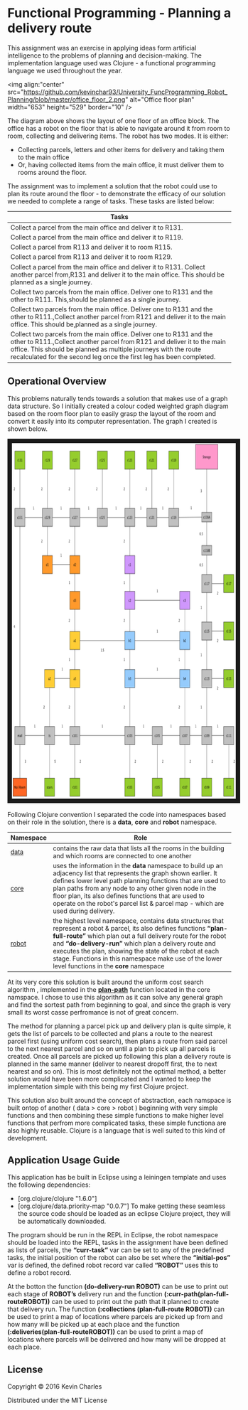 # Functional Programming - Planning a delivery route

This assignment was an exercise in applying ideas form artificial intelligence to the problems of planning and decision-making. The implementation language used was Clojure - a functional programming language we used throughout the year.

<img align:"center" src="https://github.com/kevinchar93/University_FuncProgramming_Robot_Planning/blob/master/office_floor_2.png" 
alt="Office floor plan" width="653" height="529" border="10" />

The diagram above shows the layout of one floor of an office block. The office has a robot on the floor that is able to navigate around it from room to room, collecting and delivering items. The robot has two modes. It is either:

* Collecting parcels, letters and other items for delivery and taking them to the main office 
* Or, having collected items from the main office, it must deliver them to rooms around the 
floor. 

The assignment was to implement a solution that the robot could use to plan its route around the floor - to demonstrate the efficacy of our solution we needed to complete a range of tasks. These tasks are listed below:

| Tasks                                                                                                                                                                                                                                                                                      |
|--------------------------------------------------------------------------------------------------------------------------------------------------------------------------------------------------------------------------------------------------------------------------------------------|
| Collect a parcel from the main office and deliver it to R131.                                                                                                                                                                                                                              |
| Collect a parcel from the main office and deliver it to R119.                                                                                                                                                                                                                              |
| Collect a parcel from R113 and deliver it to room R115.                                                                                                                                                                                                                                    |
| Collect a parcel from R113 and deliver it to room R129.                                                                                                                                                                                                                                    |
| Collect a parcel from the main office and deliver it to R131. Collect another parcel from,R131 and deliver it to the main office. This should be planned as a single journey.                                                                                                              |
| Collect two parcels from the main office. Deliver one to R131 and the other to R111. This,should be planned as a single journey.                                                                                                                                                           |
| Collect two parcels from the main office. Deliver one to R131 and the other to R111.,Collect another parcel from R121 and deliver it to the main office. This should be,planned as a single journey.                                                                                       |
| Collect two parcels from the main office. Deliver one to R131 and the other to R111.,Collect another parcel from R121 and deliver it to the main office. This should be planned as multiple journeys with the route recalculated for the second leg once the first leg has been completed. |

## Operational Overview

This problems naturally tends towards a solution that makes use of a graph data structure. So I initially created a colour coded weighted graph diagram based on the room floor plan to easily grasp the layout of the room and convert it easily into its computer representation. The graph I created is shown below.


<img src="https://github.com/kevinchar93/University_FuncProgramming_Robot_Planning/blob/master/office_custom_graph.png" 
alt="Office floor plan" width="870" height="800" border="10" />

Following Clojure convention I separated the code into namespaces based on their role in the solution, there is a **data**, **core** and **robot** namespace.

| Namespace | Role                                                                                                                                                                                                                                                                                                                                                                                                  |
|-----------|-------------------------------------------------------------------------------------------------------------------------------------------------------------------------------------------------------------------------------------------------------------------------------------------------------------------------------------------------------------------------------------------------------|
| [data](https://github.com/kevinchar93/University_FuncProgramming_Robot_Planning/blob/master/src/fp_assignment2_robot_planning/data.clj)     | contains the raw data that lists all the rooms in the building and which rooms are connected to one another                                                                                                                                                                                                                                                                                           |
| [core](https://github.com/kevinchar93/University_FuncProgramming_Robot_Planning/blob/master/src/fp_assignment2_robot_planning/core.clj)      | uses the information in the **data** namespace to build up an adjacency list that represents the graph shown earlier. It defines lower level path planning functions that are used to plan paths from any node to any other given node in the floor plan, its also defines functions that are used to operate on the robot's parcel list & parcel map - which are used during delivery.                   |
| [robot](https://github.com/kevinchar93/University_FuncProgramming_Robot_Planning/blob/master/src/fp_assignment2_robot_planning/robot.clj)     | the highest level namespace, contains data structures that represent a robot & parcel, its also defines functions **“plan-full-route”** which plan out a full delivery route for the robot and **“do-delivery-run”** which plan a delivery route and executes the plan, showing the state of the robot at each stage. Functions in this namespace make use of the lower level functions in the **core** namespace |

At its very core this solution is built around the uniform cost search algorithm , implemented in the [**plan-path**](https://github.com/kevinchar93/University_FuncProgramming_Robot_Planning/blob/master/src/fp_assignment2_robot_planning/core.clj#L166) function located in the core namspace. I chose to use this algorithm as it can solve any general graph and find the sortest path from beginning to goal, and since the graph is very small its worst casse perfromance is not of great concern.

The method for planning a parcel pick up and delivery plan is quite simple, it gets the list of parcels to be collected and plans a route to the nearest parcel first (using uniform cost search), then plans a route from said parcel to the next nearest parcel and so on until a plan to pick up all parcels is created. Once all parcels are picked up following this plan a delivery route is planned in the same manner (deliver to nearest dropoff first, the to next nearest and so on). This is most definitely not the optimal method, a better solution would have been more complicated and I wanted to keep the implementation simple with this being my first Clojure project.

This solution also built around the concept of abstraction, each namspace is built ontop of another ( data > core > robot ) beginning with very simple functions and then combining these simple functions to make higher level functions that perfrom more complicated tasks, these simple functiona are also highly reusable. Clojure is a language that is well suited to this kind of development.

## Application Usage Guide
This application has be built in Eclipse using a leiningen template and uses the following dependencies:
* [org.clojure/clojure "1.6.0"]
* [org.clojure/data.priority-map "0.0.7"]
To make getting these seamless the source code should be loaded as an eclipse Clojure project, they will be automatically downloaded.

The program should be run in the REPL in Eclipse, the robot namespace should be loaded into the REPL, tasks in the assignment have been defined as lists of parcels, the **“curr-task”** var can be set to any of the predefined tasks, the initial position of the robot can also be set where the **“initial-pos”** var is defined, the defined robot record var called **“ROBOT”** uses this to define a robot record. 

At the botton the function **(do-delivery-run ROBOT)** can be use to print out each stage of **ROBOT’s** delivery run and the function **(:curr-path(plan-full-routeROBOT))** can be used to print out the path that it planned to create that delivery run. The function **(:collections (plan-full-route ROBOT))** can be used to print a map of locations where parcels are picked up from and how many will be picked up at each place and the function **(:deliveries(plan-full-routeROBOT))** can be used to print a map of locations where parcels will be delivered and how many will be dropped at each place. 
 
## License

Copyright © 2016 Kevin Charles

Distributed under the MIT License
